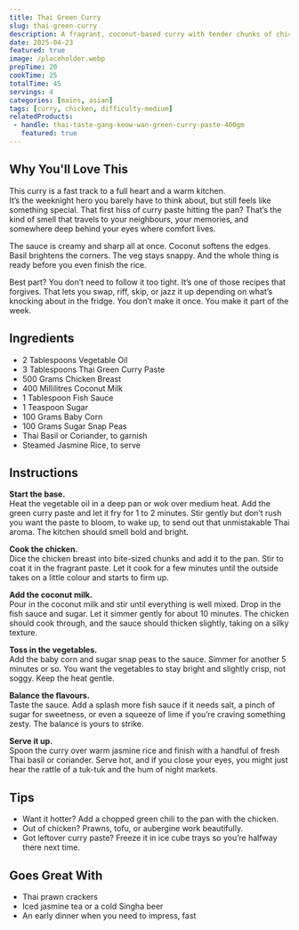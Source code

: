 ```yaml
---
title: Thai Green Curry
slug: thai-green-curry
description: A fragrant, coconut-based curry with tender chunks of chicken, vibrant vegetables, and the perfect balance of heat and sweetness.
date: 2025-04-23
featured: true
image: /placeholder.webp
prepTime: 20
cookTime: 25
totalTime: 45
servings: 4
categories: [mains, asian]
tags: [curry, chicken, difficulty-medium]
relatedProducts:
 - handle: thai-taste-gang-keow-wan-green-curry-paste-400gm
   featured: true
---
```


## Why You'll Love This

This curry is a fast track to a full heart and a warm kitchen.  
It’s the weeknight hero you barely have to think about, but still feels like something special. That first hiss of curry paste hitting the pan? That’s the kind of smell that travels to your neighbours, your memories, and somewhere deep behind your eyes where comfort lives.

The sauce is creamy and sharp all at once. Coconut softens the edges. Basil brightens the corners. The veg stays snappy. And the whole thing is ready before you even finish the rice.

Best part? You don’t need to follow it too tight. It’s one of those recipes that forgives. That lets you swap, riff, skip, or jazz it up depending on what’s knocking about in the fridge. You don’t make it once. You make it part of the week.

## Ingredients

- 2 Tablespoons Vegetable Oil  
- 3 Tablespoons Thai Green Curry Paste  
- 500 Grams Chicken Breast  
- 400 Millilitres Coconut Milk  
- 1 Tablespoon Fish Sauce  
- 1 Teaspoon Sugar  
- 100 Grams Baby Corn  
- 100 Grams Sugar Snap Peas  
- Thai Basil or Coriander, to garnish  
- Steamed Jasmine Rice, to serve  

## Instructions

**Start the base.**  
Heat the vegetable oil in a deep pan or wok over medium heat. Add the green curry paste and let it fry for 1 to 2 minutes. Stir gently but don’t rush you want the paste to bloom, to wake up, to send out that unmistakable Thai aroma. The kitchen should smell bold and bright.

**Cook the chicken.**  
Dice the chicken breast into bite-sized chunks and add it to the pan. Stir to coat it in the fragrant paste. Let it cook for a few minutes until the outside takes on a little colour and starts to firm up.

**Add the coconut milk.**  
Pour in the coconut milk and stir until everything is well mixed. Drop in the fish sauce and sugar. Let it simmer gently for about 10 minutes. The chicken should cook through, and the sauce should thicken slightly, taking on a silky texture.

**Toss in the vegetables.**  
Add the baby corn and sugar snap peas to the sauce. Simmer for another 5 minutes or so. You want the vegetables to stay bright and slightly crisp, not soggy. Keep the heat gentle.

**Balance the flavours.**  
Taste the sauce. Add a splash more fish sauce if it needs salt, a pinch of sugar for sweetness, or even a squeeze of lime if you’re craving something zesty. The balance is yours to strike.

**Serve it up.**  
Spoon the curry over warm jasmine rice and finish with a handful of fresh Thai basil or coriander. Serve hot, and if you close your eyes, you might just hear the rattle of a tuk-tuk and the hum of night markets.

## Tips

- Want it hotter? Add a chopped green chili to the pan with the chicken.  
- Out of chicken? Prawns, tofu, or aubergine work beautifully.  
- Got leftover curry paste? Freeze it in ice cube trays so you’re halfway there next time.

## Goes Great With

- Thai prawn crackers  
- Iced jasmine tea or a cold Singha beer  
- An early dinner when you need to impress, fast